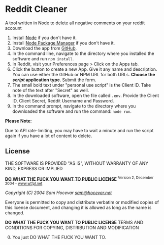 # Reddit Cleaner

A tool written in Node to delete all negative comments on your reddit account

 1) Install [Node](https://nodejs.org/en/download/) if you don't have it.
 2) Install [Node Package Manager](https://www.npmjs.com/get-npm) if you don't have it.
 3) Download the app from [GitHub](https://github.com/Pamblam/reddit-cleaner).
 4) In the command line, navigate to the directory where you installed the software and run `npm install`.
 5) In Reddit, visit your Preferences page > Click on the Apps tab.
 6) Click the button to create a new App. Give it any name and description. You can use either the GitHub or NPM URL for both URLs. **Choose the *script* application type**. Submit the form.
 7) The small bold text under "personal use script" is the Client ID. Take note of the text after "Secret" as well.
 8) In the downloaded software, open the file called `.env`. Provide the Client ID, Client Secret, Reddit Username and Password.
 9) In the command prompt, navigate to the directory where you downloaded the software and run the command: `node run`.

**Please Note:**

Due to API rate-limiting, you may have to wait a minute and run the script again if you have a lot of content to delete.

## License

THE SOFTWARE IS PROVIDED "AS IS", WITHOUT WARRANTY OF ANY KIND, EXPRESS OR IMPLIED

**[DO WHAT THE FUCK YOU WANT TO PUBLIC LICENSE](http://www.wtfpl.net)**
<sup>Version 2, December 2004 - www.wtfpl.net</sup>

 *Copyright (C) 2004 Sam Hocevar <sam@hocevar.net>*

 Everyone is permitted to copy and distribute verbatim or modified
 copies of this license document, and changing it is allowed as long
 as the name is changed.

**DO WHAT THE FUCK YOU WANT TO PUBLIC LICENSE**
   TERMS AND CONDITIONS FOR COPYING, DISTRIBUTION AND MODIFICATION

  0. You just DO WHAT THE FUCK YOU WANT TO.


